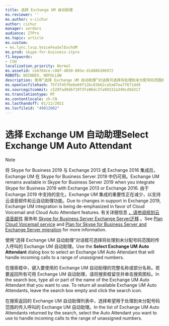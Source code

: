 ```yaml
---
title: 选择 Exchange UM 自动助理
ms.reviewer: ''
ms.author: v-cichur
author: cichur
manager: serdars
audience: ITPro
ms.topic: article
ms.custom:
- ms.lync.lscp.VoiceFeaSelExchUM
ms.prod: skype-for-business-itpro
f1.keywords:
- CSH
localization_priority: Normal
ms.assetid: ce6764ce-c88f-4050-895e-d1d886106972
ROBOTS: NOINDEX, NOFOLLOW
description: 使用“选择 Exchange UM 自动助理”对话框可选择将处理到未分配号码范围的传入呼叫的 Exchange UM 自动助理。
ms.openlocfilehash: 75f3f45f6e6e69f12bc83b62ca5a07ea7f871dd9
ms.sourcegitcommit: c528fad9db719f3fa96dc3fa99332a349cd9d317
ms.translationtype: MT
ms.contentlocale: zh-CN
ms.lasthandoff: 01/12/2021
ms.locfileid: "49812082"
---
```

# <a name="select-exchange-um-auto-attendant"></a><span data-ttu-id="df2db-103">选择 Exchange UM 自动助理</span><span class="sxs-lookup"><span data-stu-id="df2db-103">Select Exchange UM Auto Attendant</span></span>

> [!NOTE]
> <span data-ttu-id="df2db-104">将 Skype for Business 2019 与 Exchange 2013 或 Exchange 2016 集成后，Exchange UM 在 Skype for Business Server 2019 中仍可用。</span><span class="sxs-lookup"><span data-stu-id="df2db-104">Exchange UM remains available in Skype for Business Server 2019 when you integrate Skype for Business 2019 with Exchange 2013 or Exchange 2016.</span></span> <span data-ttu-id="df2db-105">由于 Exchange 2019 中支持的变化，Exchange UM 集成的重要性正在减少，以支持云语音邮件和云自动助理功能。</span><span class="sxs-lookup"><span data-stu-id="df2db-105">Due to changes in support in Exchange 2019, Exchange UM integration is being de-emphasized in favor of Cloud Voicemail and Cloud Auto Attendant features.</span></span>  <span data-ttu-id="df2db-106">有关详细信息 [，请参阅规划云语音邮件](../../../../SfBhybrid/hybrid/plan-cloud-voicemail.md) 服务和 [Skype for Business Server Exchange Server迁移](../../../../SfBhybrid/hybrid/plan-um-migration.md) 。</span><span class="sxs-lookup"><span data-stu-id="df2db-106">See [Plan Cloud Voicemail service](../../../../SfBhybrid/hybrid/plan-cloud-voicemail.md) and [Plan for Skype for Business Server and Exchange Server migration](../../../../SfBhybrid/hybrid/plan-um-migration.md) for more information.</span></span>
 
<span data-ttu-id="df2db-107">使用“选择 Exchange UM 自动助理”对话框可选择将处理到未分配号码范围的传入呼叫的 Exchange UM 自动助理。</span><span class="sxs-lookup"><span data-stu-id="df2db-107">Use the **Select Exchange UM Auto Attendant** dialog box to select an Exchange UM Auto Attendant that will handle incoming calls to a range of unassigned numbers.</span></span>
  
<span data-ttu-id="df2db-p102">在搜索框中，键入要使用的 Exchange UM 自动助理的完整名称或部分名称。若要返回所有可用 Exchange UM 自动助理，请将搜索框留空并单击搜索图标。</span><span class="sxs-lookup"><span data-stu-id="df2db-p102">In the search box, type all or part of the name of the Exchange UM Auto Attendant that you want to use. To return all available Exchange UM Auto Attendants, leave the search box empty and click the search icon.</span></span>
  
<span data-ttu-id="df2db-110">在搜索返回的 Exchange UM 自动助理列表中，选择希望用于处理到未分配号码范围的传入呼叫的 Exchange UM 自动助理。</span><span class="sxs-lookup"><span data-stu-id="df2db-110">In the list of Exchange UM Auto Attendants returned by the search, select the Auto Attendant you want to use to handle incoming calls to the range of unassigned numbers.</span></span>
  

